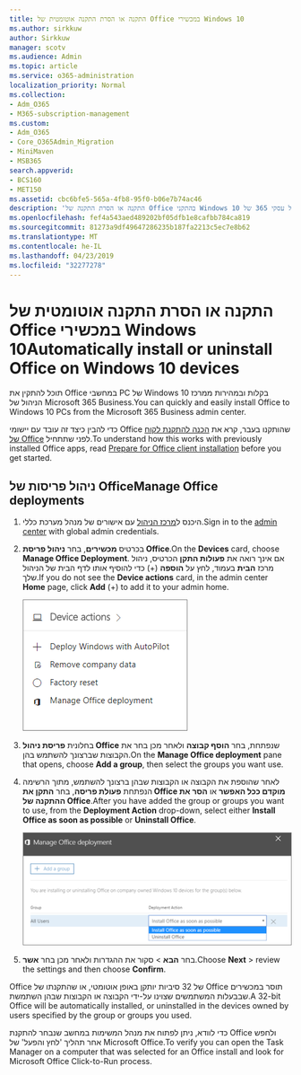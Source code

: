 ```yaml
---
title: התקנה או הסרת התקנה אוטומטית של Office במכשירי Windows 10
ms.author: sirkkuw
author: Sirkkuw
manager: scotv
ms.audience: Admin
ms.topic: article
ms.service: o365-administration
localization_priority: Normal
ms.collection:
- Adm_O365
- M365-subscription-management
ms.custom:
- Adm_O365
- Core_O365Admin_Migration
- MiniMaven
- MSB365
search.appverid:
- BCS160
- MET150
ms.assetid: cbc6bfe5-565a-4fb8-95f0-b06e7b74ac46
description: 'התקנה או הסרת התקנה של Office בהתקני Windows 10 ממרכז ניהול עסקי 365 של Microsoft. '
ms.openlocfilehash: fef4a543aed489202bf05dfb1e8cafbb784ca819
ms.sourcegitcommit: 81273a9df49647286235b187fa2213c5ec7e8b62
ms.translationtype: MT
ms.contentlocale: he-IL
ms.lasthandoff: 04/23/2019
ms.locfileid: "32277278"
---
```

# <a name="automatically-install-or-uninstall-office-on-windows-10-devices"></a><span data-ttu-id="4f2b1-103">התקנה או הסרת התקנה אוטומטית של Office במכשירי Windows 10</span><span class="sxs-lookup"><span data-stu-id="4f2b1-103">Automatically install or uninstall Office on Windows 10 devices</span></span>

<span data-ttu-id="4f2b1-104">תוכל להתקין את Office במחשבי PC של Windows 10 בקלות ובמהירות ממרכז הניהול של Microsoft 365 Business.</span><span class="sxs-lookup"><span data-stu-id="4f2b1-104">You can quickly and easily install Office to Windows 10 PCs from the Microsoft 365 Business admin center.</span></span>
  
<span data-ttu-id="4f2b1-105">כדי להבין כיצד זה עובד עם יישומי Office שהותקנו בעבר, קרא את [הכנה להתקנת לקוח של Office](prepare-for-office-client-deployment.md) לפני שתתחיל.</span><span class="sxs-lookup"><span data-stu-id="4f2b1-105">To understand how this works with previously installed Office apps, read [Prepare for Office client installation](prepare-for-office-client-deployment.md) before you get started.</span></span> 
  
## <a name="manage-office-deployments"></a><span data-ttu-id="4f2b1-106">ניהול פריסות של Office</span><span class="sxs-lookup"><span data-stu-id="4f2b1-106">Manage Office deployments</span></span>

1. <span data-ttu-id="4f2b1-107">היכנס ל[מרכז הניהול](https://aka.ms/bcsportal) עם אישורים של מנהל מערכת כללי.</span><span class="sxs-lookup"><span data-stu-id="4f2b1-107">Sign in to the [admin center](https://aka.ms/bcsportal) with global admin credentials.</span></span> 
    
2. <span data-ttu-id="4f2b1-108">בכרטיס **מכשירים**, בחר **ניהול פריסת Office**.</span><span class="sxs-lookup"><span data-stu-id="4f2b1-108">On the **Devices** card, choose **Manage Office Deployment**.</span></span>
      <span data-ttu-id="4f2b1-109">אם אינך רואה את **פעולות התקן** הכרטיס, ניהול מרכז **הבית** בעמוד, לחץ על **הוספה** (+) כדי להוסיף אותו לדף הבית של הניהול שלך.</span><span class="sxs-lookup"><span data-stu-id="4f2b1-109">If you do not see the **Device actions** card, in the admin center **Home** page, click **Add** (+) to add it to your admin home.</span></span>
    
    ![Screenshot of the Devices card in the admin center](media/9982e784-dbf9-4a76-a159-bb3e2e5aa23f.png)
  
3. <span data-ttu-id="4f2b1-111">בחלונית **פריסת ניהול Office** שנפתחת, בחר **הוסף קבוצה** ולאחר מכן בחר את הקבוצות שברצונך להשתמש בהן.</span><span class="sxs-lookup"><span data-stu-id="4f2b1-111">On the **Manage Office deployment** pane that opens, choose **Add a group**, then select the groups you want use.</span></span>
    
4. <span data-ttu-id="4f2b1-112">לאחר שהוספת את הקבוצה או הקבוצות שבהן ברצונך להשתמש, מתוך הרשימה הנפתחת **פעולת פריסה**, בחר **התקן את Office מוקדם ככל האפשר** או **הסר את ההתקנה של Office**.</span><span class="sxs-lookup"><span data-stu-id="4f2b1-112">After you have added the group or groups you want to use, from the **Deployment Action** drop-down, select either **Install Office as soon as possible** or **Uninstall Office**.</span></span>
    
    ![In the Manage Office deployment pane, choose either Install Office as soon as possible, or Uninstall Office.](media/00f24a61-1848-40c0-b037-78d726c7d757.png)
  
5. <span data-ttu-id="4f2b1-114">בחר **הבא** \> סקור את ההגדרות ולאחר מכן בחר **אשר**.</span><span class="sxs-lookup"><span data-stu-id="4f2b1-114">Choose **Next** \> review the settings and then choose **Confirm**.</span></span>
    
<span data-ttu-id="4f2b1-115">Office של 32 סיביות יותקן באופן אוטומטי, או שהתקנתו של Office תוסר במכשירים שבבעלות המשתמשים שצוינו על-ידי הקבוצה או הקבוצות שבהן השתמשת.</span><span class="sxs-lookup"><span data-stu-id="4f2b1-115">A 32-bit Office will be automatically installed, or uninstalled in the devices owned by users specified by the group or groups you used.</span></span>
  
<span data-ttu-id="4f2b1-116">כדי לוודא, ניתן לפתוח את מנהל המשימות במחשב שנבחר להתקנת Office ולחפש אחר תהליך 'לחץ והפעל' של Microsoft Office.</span><span class="sxs-lookup"><span data-stu-id="4f2b1-116">To verify you can open the Task Manager on a computer that was selected for an Office install and look for Microsoft Office Click-to-Run process.</span></span>
  


